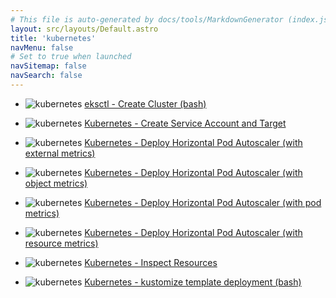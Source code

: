 ```yaml
---
# This file is auto-generated by docs/tools/MarkdownGenerator (index.js)
layout: src/layouts/Default.astro
title: 'kubernetes'
navMenu: false
# Set to true when launched
navSitemap: false
navSearch: false
---
```


<ul>

<li>

![kubernetes](https://i.octopus.com/library/step-templates/kubernetes.png) [eksctl - Create Cluster (bash)](/integrations/kubernetes/eksctl-create-cluster-(bash))

</li>
        
<li>

![kubernetes](https://i.octopus.com/library/step-templates/kubernetes.png) [Kubernetes - Create Service Account and Target](/integrations/kubernetes/kubernetes-create-service-account-and-target)

</li>
        
<li>

![kubernetes](https://i.octopus.com/library/step-templates/kubernetes.png) [Kubernetes - Deploy Horizontal Pod Autoscaler (with external metrics)](/integrations/kubernetes/kubernetes-deploy-horizontal-pod-autoscaler-(with-external-metrics))

</li>
        
<li>

![kubernetes](https://i.octopus.com/library/step-templates/kubernetes.png) [Kubernetes - Deploy Horizontal Pod Autoscaler (with object metrics)](/integrations/kubernetes/kubernetes-deploy-horizontal-pod-autoscaler-(with-object-metrics))

</li>
        
<li>

![kubernetes](https://i.octopus.com/library/step-templates/kubernetes.png) [Kubernetes - Deploy Horizontal Pod Autoscaler (with pod metrics)](/integrations/kubernetes/kubernetes-deploy-horizontal-pod-autoscaler-(with-pod-metrics))

</li>
        
<li>

![kubernetes](https://i.octopus.com/library/step-templates/kubernetes.png) [Kubernetes - Deploy Horizontal Pod Autoscaler (with resource metrics)](/integrations/kubernetes/kubernetes-deploy-horizontal-pod-autoscaler-(with-resource-metrics))

</li>
        
<li>

![kubernetes](https://i.octopus.com/library/step-templates/kubernetes.png) [Kubernetes - Inspect Resources](/integrations/kubernetes/kubernetes-inspect-resources)

</li>
        
<li>

![kubernetes](https://i.octopus.com/library/step-templates/kubernetes.png) [Kubernetes - kustomize template deployment (bash)](/integrations/kubernetes/kubernetes-kustomize-template-deployment-(bash))

</li>
        
</ul>
